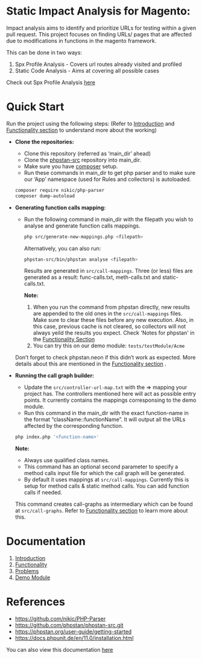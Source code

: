 # Static Impact Analysis for Magento:

Impact analysis aims to identify and prioritize URLs for testing within a given pull request. This project focuses on finding URLs/ pages that are affected due to modifications in functions in the magento framework.

This can be done in two ways:

1. Spx Profile Analysis - Covers url routes already visited and profiled
2. Static Code Analysis - Aims at covering all possible cases

Check out Spx Profile Analysis [here](https://github.com/kirtii119/impact--analysis-spx/tree/main_api)


# Quick Start

Run the project using the following steps:
(Refer to [Introduction](https://github.com/kirtii119/static-impact-analysis/blob/master/docs/Introduction.md) and [Functionality section](https://github.com/kirtii119/static-impact-analysis/blob/master/docs/Functionality.md) to understand more about the working)

- **Clone the repositories:**
    - Clone this repository (referred as ‘main_dir’ ahead)
    - Clone the [phpstan-src](https://github.com/phpstan/phpstan-src.git.) repository into main_dir.
    - Make sure you have [composer](https://getcomposer.org/) setup.
    - Run these commands in main_dir to get php parser and to make sure our ‘App’ namespace (used for Rules and collectors) is autoloaded.
    
    ```bash
    composer require nikic/php-parser
    composer dump-autoload
    ```
    
- **Generating function calls mapping:**
    - Run the following command in main_dir with the filepath you wish to analyse and generate function calls mappings.
        
        ```bash
        php src/generate-new-mappings.php <filepath>
        ```
        Alternatively, you can also run: 
        ```bash
        phpstan-src/bin/phpstan analyse <filepath>
        ```
        Results are generated in `src/call-mappings`. Three (or less) files are generated as a result: func-calls.txt, meth-calls.txt and static-calls.txt.
        
        **Note:** 
        
        1. When you run the command from phpstan directly, new results are appended to the old ones in the `src/call-mappings` files. Make sure to clear these files before any new execution. Also, in this case, previous cache is not cleared, so collectors will not always yeild the results you expect. Check 'Notes for phpstan' in the [Functionality Section](https://github.com/kirtii119/static-impact-analysis/blob/master/docs/Functionality.md)
        2. You can try this on our demo module: `tests/testModule/Acme`
    
    Don’t forget to check phpstan.neon if this didn’t work as expected. More details about this are mentioned in the  [Functionality section](https://github.com/kirtii119/static-impact-analysis/blob/master/docs/Functionality.md) .
    
- **Running the call graph builder:**
    - Update the `src/controller-url-map.txt` with the <controller> ⇒ <URL> mapping your project has. The controllers mentioned here will act as possible entry points. It currently contains the mappings corresponsing to the demo module.
    - Run this command in the main_dir with the exact function-name in the format “className::functionName”. It will output all the URLs affected by the corresponding function.
    
    ```bash
    php index.php '<function-name>'
    ```
    
    **Note:** 
    
    - Always use qualified class names.
    - This command has an optional second parameter to specify a method calls input file for which the call graph will be generated.
    - By default it uses mappings at `src/call-mappings`. Currently this is setup for method calls & static method calls. You can add function calls if needed.
    
    This command creates call-graphs as intermediary which can be found at `src/call-graphs`. Refer to [Functionality section](https://github.com/kirtii119/static-impact-analysis/blob/master/docs/Functionality.md) to learn more about this.

# Documentation
1. [Introduction](https://github.com/kirtii119/static-impact-analysis/blob/master/docs/Introduction.md)
2. [Functionality](https://github.com/kirtii119/static-impact-analysis/blob/master/docs/Functionality.md)
3. [Problems](https://github.com/kirtii119/static-impact-analysis/blob/master/docs/Problems.md)
4. [Demo Module](https://github.com/kirtii119/static-impact-analysis/blob/master/docs/DemoModule.md)

# References

- https://github.com/nikic/PHP-Parser
- https://github.com/phpstan/phpstan-src.git
- https://phpstan.org/user-guide/getting-started
- https://docs.phpunit.de/en/11.0/installation.html

You can also view this documentation [here](https://ambiguous-captain-ea3.notion.site/Impact-Analysis-Documentation-e61f56aaa0a34b32b70ebf11ce96ea66?pvs=4)
